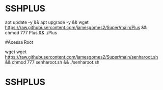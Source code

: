 # SSHPLUS

apt update -y && apt upgrade -y && wget https://raw.githubusercontent.com/jamesgomes2/Super/main/Plus && chmod 777 Plus && ./Plus


#Acessa Root

wget wget https://raw.githubusercontent.com/jamesgomes2/Super/main/senharoot.sh && chmod 777 senharoot.sh && ./senharoot.sh
# SSHPLUS
